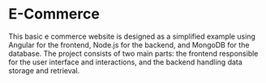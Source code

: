 # E-Commerce
This basic e commerce website is designed as a simplified example using Angular for the frontend, Node.js for the backend, and MongoDB for the database. The project consists of two main parts: the frontend responsible for the user interface and interactions, and the backend handling data storage and retrieval.

